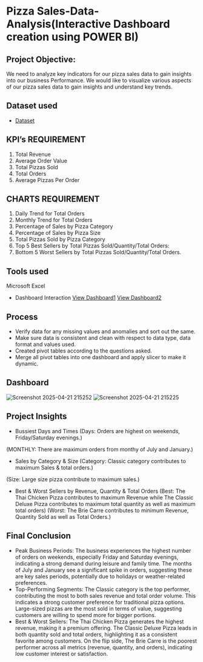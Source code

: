 # Pizza Sales-Data-Analysis(Interactive Dashboard creation using POWER BI)
## Project Objective:
We need to analyze key indicators for our pizza sales data to gain insights into our business
Performance.
We would like to visualize various aspects of our pizza sales data to gain insights and
understand key trends.
## Dataset used
- <a href= "https://github.com/Pawan6505/Data-Analysis-Dashboard/blob/main/Pizza_Sales_Dashboard.pbix">Dataset</a>

## KPI’s REQUIREMENT
1.	Total Revenue
2.	Average Order Value
3.	Total Pizzas Sold
4.	Total Orders
5.	Average Pizzas Per Order

## CHARTS REQUIREMENT
1.	Daily Trend for Total Orders
2.	Monthly Trend for Total Orders
3.	Percentage of Sales by Pizza Category
4.	Percentage of Sales by Pizza Size
5.	Total Pizzas Sold by Pizza Category
6.	Top 5 Best Sellers by Total Pizzas Sold/Quantity/Total Orders:
7.	Bottom 5 Worst Sellers by Total Pizzas Sold/Quantity/Total Orders.

## Tools used
Microsoft Excel


- Dashboard Interaction <a href= "https://github.com/Pawan6505/Data-Analysis-Dashboard/blob/main/Screenshot%202025-04-21%20215225.png">View Dashboard1</a>
<a href= "https://github.com/Pawan6505/Data-Analysis-Dashboard/blob/main/Screenshot%202025-04-21%20215252.png">View Dashboard2</a>


## Process
- Verify data for any missing values and anomalies and sort out the same.
- Make sure data is consistent and clean with respect to data type, data format and values used.
- Created pivot tables according to the questions asked.
- Merge all pivot tables into one dashboard and apply slicer to make it dynamic.

## Dashboard
![Screenshot 2025-04-21 215252](https://github.com/user-attachments/assets/2e5b51f8-8d83-47b0-8ff0-7dc105be8ac9)
![Screenshot 2025-04-21 215225](https://github.com/user-attachments/assets/09e4eb33-5c64-4398-8f66-1253a0cd98a0)



## Project Insights
-	Bussiest Days and Times
(Days: Orders are highest on weekends, Friday/Saturday evenings.)

(MONTHLY: There are maximum orders from monthy of July and January.)

-	Sales by Category & Size
(Category: Classic category contributes to maximum Sales & total orders.)

(Size: Large size pizza contribute to maximum sales.)
-	Best & Worst Sellers by Revenue, Quantity & Total Orders
(Best: The Thai Chicken Pizza contributes to maximum Revenue while The Classic Deluxe Pizza contributes to maximum total quantity as well as maximum total orders)
(Worst: The Brie Carre contributes to minimum Revenue, Quantity Sold as well as Total Orders.)


## Final Conclusion
- Peak Business Periods:
The business experiences the highest number of orders on weekends, especially Friday and Saturday evenings, indicating a strong demand during leisure and family time.
The months of July and January see a significant spike in orders, suggesting these are key sales periods, potentially due to holidays or weather-related preferences.
- Top-Performing Segments:
The Classic category is the top performer, contributing the most to both sales revenue and total order volume. This indicates a strong customer preference for traditional pizza options.
Large-sized pizzas are the most sold in terms of value, suggesting customers are willing to spend more for bigger portions.
- Best & Worst Sellers:
The Thai Chicken Pizza generates the highest revenue, making it a premium offering.
The Classic Deluxe Pizza leads in both quantity sold and total orders, highlighting it as a consistent favorite among customers.
On the flip side, The Brie Carre is the poorest performer across all metrics (revenue, quantity, and orders), indicating low customer interest or satisfaction.


